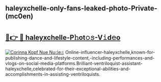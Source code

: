## haleyxchelle-only-fans​-leaked-photo​-Private-(mc0en)


# <h2><a href="https://mediaupload.pro?title=haleyxchelle&ref=git">🔗👉 🔴 haleyxchelle-P𝚑ot𝚘𝚜-V𝚒d𝚎o</a></h2>

[![Corinna Kopf Nue Nu𝚍e𝚜](https://i.imgur.com/0qMVB7G.gif)](https://mediaupload.pro?title=haleyxchelle&ref=git)
Online-influencer-haleyxchelle,known-for-publishing-dance-and-lifestyle-content,-including-performances-and-vlogs-on-social-media-platforms.Brilliant-ventriloquist-assistant-haleyxchelle,celebrated-for-their-exceptional-abilities-and-accomplishments-in-assisting-ventriloquists.  